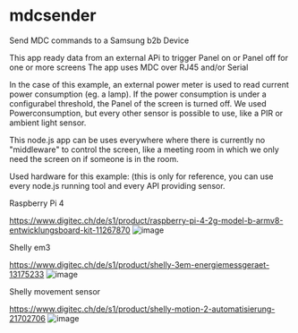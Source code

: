 # mdcsender

Send MDC commands to a Samsung b2b Device

This app ready data from an external APi to trigger Panel on or Panel off for one or more screens
The app uses MDC over RJ45 and/or Serial

In the case of this example, an external power meter is used to read current power consumption (eg. a lamp). If the power consumption is under a configurabel threshold, the Panel of the screen is turned off.
We used Powerconsumption, but every other sensor is possible to use, like a PIR or ambient light sensor.

This node.js app can be uses everywhere where there is currently no "middleware" to control the screen, like a meeting room in which we only need the screen on if someone is in the room.

Used hardware for this example: (this is only for reference, you can use every node.js running tool and every API providing sensor.


Raspberry Pi 4

https://www.digitec.ch/de/s1/product/raspberry-pi-4-2g-model-b-armv8-entwicklungsboard-kit-11267870
![image](https://user-images.githubusercontent.com/50730110/198819268-f0a1cb19-1b82-447a-a4fe-9f02b5afb71c.png)

Shelly em3

https://www.digitec.ch/de/s1/product/shelly-3em-energiemessgeraet-13175233
![image](https://user-images.githubusercontent.com/50730110/198819286-d6e91a64-86b2-49b0-a8d5-9fdf895029f4.png)

Shelly movement sensor

https://www.digitec.ch/de/s1/product/shelly-motion-2-automatisierung-21702706
![image](https://user-images.githubusercontent.com/50730110/198819346-6683417b-d81a-4518-ae87-159ae9ef3ca7.png)
